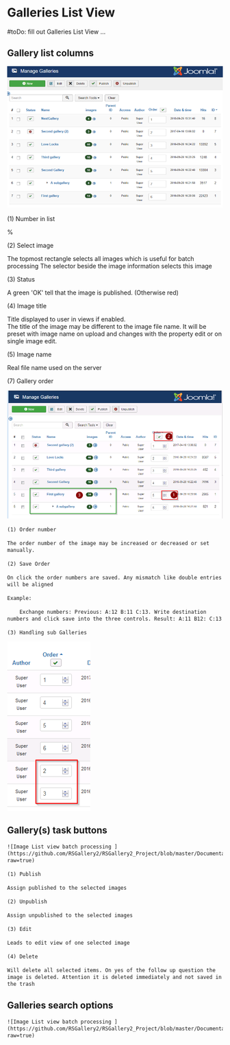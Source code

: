 # Galleries List View

#toDo: fill out Galleries List View ...


## Gallery list columns

![Image List view batch processing ](https://github.com/RSGallery2/RSGallery2_Project/blob/master/Documentation/ImagesUsedInDoc/galleries.listView.01.png?raw=true)

(1) Number in  list

%

(2) Select image

The topmost rectangle selects all images which is useful for batch processing
The selector beside the image information selects this image

(3) Status

A green 'OK' tell that the image is published. (Otherwise red)

(4) Image title

Title displayed to user in views if enabled.<br>
The title of the image may be different to the image file name. It will be preset with image name on upload and changes with the property edit or on single image edit.

(5) Image name

Real file name used on the server










(7) Gallery order

![Image List view batch processing ](https://github.com/RSGallery2/RSGallery2_Project/blob/master/Documentation/ImagesUsedInDoc/galleries.listView.order.01.png?raw=true)

    (1) Order number

    The order number of the image may be increased or decreased or set manually.

    (2) Save Order

    On click the order numbers are saved. Any mismatch like double entries will be aligned

    Example:

        Exchange numbers: Previous: A:12 B:11 C:13. Write destination numbers and click save into the three controls. Result: A:11 B12: C:13

    (3) Handling sub Galleries

![Image List view batch processing ](https://github.com/RSGallery2/RSGallery2_Project/blob/master/Documentation/ImagesUsedInDoc/galleries.listView.order.02.png?raw=true)


## Gallery(s) task buttons


    ![Image List view batch processing ](https://github.com/RSGallery2/RSGallery2_Project/blob/master/Documentation/ImagesUsedInDoc/galleries.listView.02.png?raw=true)

    (1) Publish

    Assign published to the selected images

    (2) Unpublish

    Assign unpublished to the selected images

    (3) Edit

    Leads to edit view of one selected image

    (4) Delete

    Will delete all selected items. On yes of the follow up question the image is deleted. Attention it is deleted immediately and not saved in the trash





## Galleries search options


    ![Image List view batch processing ](https://github.com/RSGallery2/RSGallery2_Project/blob/master/Documentation/ImagesUsedInDoc/galleries.listView.03.png?raw=true)
